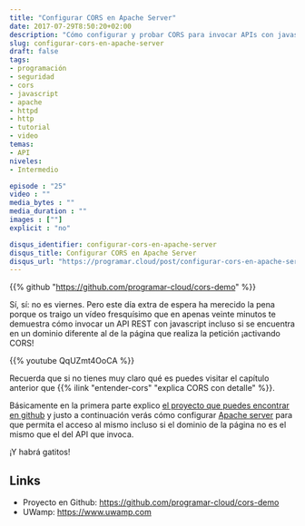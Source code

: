 ```yaml
---
title: "Configurar CORS en Apache Server"
date: 2017-07-29T8:50:20+02:00
description: "Cómo configurar y probar CORS para invocar APIs con javascript."
slug: configurar-cors-en-apache-server
draft: false
tags:
- programación
- seguridad
- cors
- javascript
- apache
- httpd
- http
- tutorial
- video
temas:
- API
niveles:
- Intermedio

episode : "25"
video : ""
media_bytes : ""
media_duration : ""
images : [""]
explicit : "no"

disqus_identifier: configurar-cors-en-apache-server
disqus_title: Configurar CORS en Apache Server
disqus_url: "https://programar.cloud/post/configurar-cors-en-apache-server"
---      
```


{{% github "https://github.com/programar-cloud/cors-demo" %}}

Sí, sí: no es viernes. Pero este día extra de espera ha merecido la pena porque
os traigo un vídeo fresquísimo que en apenas veinte minutos te demuestra cómo
invocar un API REST con javascript incluso si se encuentra en un dominio diferente
al de la página que realiza la petición ¡activando CORS!

{{% youtube QqUZmt4OoCA %}}

<!--more-->

Recuerda que si no tienes muy claro qué es puedes visitar el capítulo anterior que
{{% ilink "entender-cors" "explica CORS con detalle" %}}.

Básicamente en la primera parte explico [el proyecto que puedes encontrar en github](https://github.com/programar-cloud/cors-demo) y justo a continuación
verás cómo configurar [Apache server](https://httpd.apache.org/docs/current/programs/httpd.html) para que
permita el acceso al mismo incluso si el dominio de la página no es el mismo
que el del API que invoca.

¡Y habrá gatitos!

## Links

- Proyecto en Github: https://github.com/programar-cloud/cors-demo
- UWamp: https://www.uwamp.com
